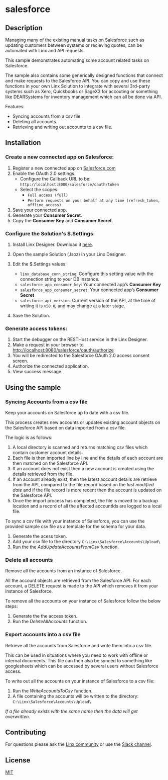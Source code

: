 # salesforce

## Description

Managing many of the existing manual tasks on Salesforce such as updating customers between systems or recieving quotes, can be automated with Linx and API requests. 

This sample demonstrates automating some account related tasks on Salesforce.

The sample also contains some generically designed functions that connect and make requests to the Salesforce API. You can copy and use these functions in your own Linx Solution to integrate with several 3rd-party systems such as Xero, Quickbooks or SageX3 for accouting or something like DEARSystems for inventory management which can all be done via API.


Features:
- Syncing accounts from a csv file.
- Deleting all accounts.
- Retrieving and writing out accounts to a csv file.


## Installation


### Create a new connected app on Salesforce:

1. Register a new connected app on [Salesforce.com](https://login.salesforce.com/)
1. Enable the OAuth 2.0 settings.
   - Configure the Callback URL to be: `http://localhost:8080/salesforce/oauth/token`
   - Select the scopes:
      - `Full access (full)`
      - `Perform requests on your behalf at any time (refresh_token, offline_access)`
1. Save your connected app.
1. Generate your **Consumer Secret**.
1. Copy the **Consumer Key** and **Consumer Secret**.

### Configure the Solution's $.Settings:

1. Install Linx Designer. Download it [here](https://linx.software/).
1. Open the sample Solution (.lsoz) in your Linx Designer.
1. Edit the $.Settings values:

   - `linx_database_conn_string`: Configure this setting value with the connection string to your DB instance.
   - `salesforce_app_consumer_key`: Your connected app’s **Consumer Key**
   - `salesforce_app_consumer_secret`: Your connected app’s **Consumer Secret**
   - `salesforce_api_version`: Current version of the API, at the time of writing it is `v50.0`, and may change at a later stage.

1. Save the Solution.

### Generate access tokens:

1. Start the debugger on the RESTHost service in the Linx Designer.
2. Make a request in your browser to [http://localhost:8080/salesforce/oauth/authorize](http://localhost:8080/salesforce/oauth/authorize)
3. You will be redirected to the Salesforce OAuth 2.0 access consent screen.
4. Authorize the connected application.
5. View success message.



## Using the sample

### Syncing Accounts from a csv file

Keep your accounts on Salesforce up to date with a csv file.

This process creates new accounts or updates existing account objects on the Salesforce API based on data imported from a csv file.

The logic is as follows:
1. A local directory is scanned and returns matching csv files which contain customer account details.
2. Each file is then imported line by line and the details of each account are then matched on the Salesforce API.
3. If an account does not exist then a new account is created using the details retrieved from the file.
4. If an account already exist, then the latest account details are retrieve from the API, compared to the file record based on the _last modified date_ and if the file record is more recent then the account is updated on the Salesforce API.
5. Once the import process has completed, the file is moved to a backup location and a record of all the affected accountIds are logged to a local file.

To sync a csv file with your instance of Salesforce, you can use the provided sample csv file as a template for the schema for your data.

1. Generate the acess token.
1. Add your csv file to the directory   `C:\Linx\Salesforce\Accounts\Upload\`
2. Run the the _AddUpdateAccountsFromCsv_ function.

### Delete all accounts

Remove all the accounts from an instance of Salesforce.

All the account objects are retrieved from the Salesforce API. For each account, a DELETE request is made to the API which removes it from your instance of Salesforce.

To remove all the accounts on your instance of Salesforce follow the below steps:
1. Generate the the access token.
2. Run the _DeleteAllAccounts_ function.

### Export accounts into a csv file

Retrieve all the accounts from Salesforce and write them into a csv file. 

This can be used in situations where you need to work with offline or internal documents. This file can then also be synced to something like googlesheets which can be accessed by several users without Salesforce access.

To write out all the accounts on your instance of Salesforce to a csv file:
1. Run the _WriteAccountsToCsv_ function.
2. A file containing the accounts will be written to the directory: `C:\Linx\Salesforce\Accounts\Upload\`

_If a file already exists with the same name then the data will get overwritten._


## Contributing

For questions please ask the [Linx community](https://linx/software/community) or use the [Slack channel](https://linxsoftware.slack.com/archives/C01FLBC1XNX). 

## License

[MIT](https://github.com/linx-software/template-repo/blob/main/LICENSE.txt)